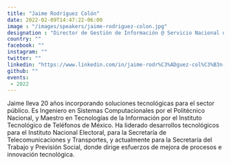 ```yaml
---
title: "Jaime Rodríguez Colón"
date: 2022-02-09T14:47:22-06:00
image : "/images/speakers/jaime-rodriguez-colon.jpg"
designation : "Director de Gestión de Información @ Servicio Nacional de Empleo de la Secretaría del Trabajo"
country: ""
facebook: ""
instagram: ""
twitter: ""
linkedin: "https://www.linkedin.com/in/jaime-rodr%C3%ADguez-col%C3%B3n-64b93217/"
github: ""
events:
 - 2022
---
```


Jaime lleva 20 años incorporando soluciones tecnológicas para el sector público. Es Ingeniero en Sistemas Computacionales por el Politécnico Nacional, y Maestro en Tecnologías de la Información por el Instituto Tecnológico de Teléfonos de México. Ha liderado desarrollos tecnológicos para el Instituto Nacional Electoral, para la Secretaría de Telecomunicaciones y Transportes, y actualmente para la Secretaría del Trabajo y Previsión Social, donde dirige esfuerzos de mejora de procesos e innovación tecnológica.
